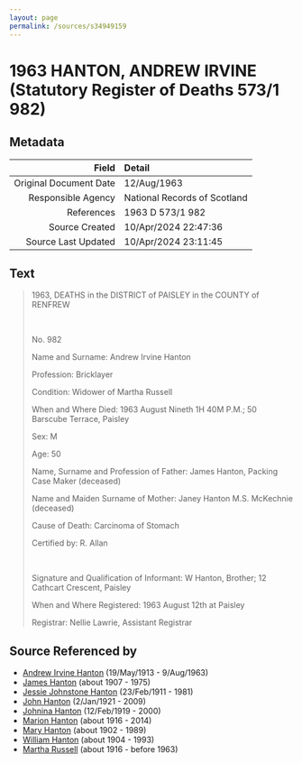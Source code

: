 ```yaml
---
layout: page
permalink: /sources/s34949159
---
```


# 1963 HANTON, ANDREW IRVINE (Statutory Register of Deaths 573/1 982)

## Metadata
Field | Detail
---:|:---
Original Document Date | 12/Aug/1963
Responsible Agency | National Records of Scotland
References | 1963 D 573/1 982
Source Created | 10/Apr/2024 22:47:36
Source Last Updated | 10/Apr/2024 23:11:45

## Text

> 1963, DEATHS in the DISTRICT of PAISLEY in the COUNTY of RENFREW
>
> <br/>
>
> No. 982
>
> Name and Surname: Andrew Irvine Hanton
>
> Profession: Bricklayer
>
> Condition: Widower of Martha Russell
>
> When and Where Died: 1963 August Nineth 1H 40M P.M.; 50 Barscube Terrace, Paisley
>
> Sex: M
>
> Age: 50
>
> Name, Surname and Profession of Father: James Hanton, Packing Case Maker (deceased)
>
> Name and Maiden Surname of Mother: Janey Hanton M.S. McKechnie (deceased)
>
> Cause of Death: Carcinoma of Stomach
>
> Certified by: R. Allan
>
> <br/>
>
> Signature and Qualification of Informant: W Hanton, Brother; 12 Cathcart Crescent, Paisley
>
> When and Where Registered: 1963 August 12th at Paisley
>
> Registrar: Nellie Lawrie, Assistant Registrar
>

## Source Referenced by

* [Andrew Irvine Hanton](../people/@53392578@-andrew-irvine-hanton-b1913-5-19-d1963-8-9.md) (19/May/1913 - 9/Aug/1963)
* [James Hanton](../people/@30630538@-james-hanton-b1907-d1975.md) (about 1907 - 1975)
* [Jessie Johnstone Hanton](../people/@56011610@-jessie-johnstone-hanton-b1911-2-23-d1981.md) (23/Feb/1911 - 1981)
* [John Hanton](../people/@30651959@-john-hanton-b1921-1-2-d2009.md) (2/Jan/1921 - 2009)
* [Johnina Hanton](../people/@68592798@-johnina-hanton-b1919-2-12-d2000.md) (12/Feb/1919 - 2000)
* [Marion Hanton](../people/@27083581@-marion-hanton-b1916-d2014.md) (about 1916 - 2014)
* [Mary Hanton](../people/@24857040@-mary-hanton-b1902-d1989.md) (about 1902 - 1989)
* [William Hanton](../people/@19187808@-william-hanton-b1904-d1993.md) (about 1904 - 1993)
* [Martha Russell](../people/@30062456@-martha-russell-b1916-d1963.md) (about 1916 - before 1963)
